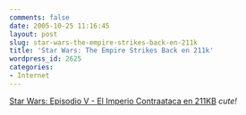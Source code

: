 ```yaml
---
comments: false
date: 2005-10-25 11:16:45
layout: post
slug: star-wars-the-empire-strikes-back-en-211k
title: 'Star Wars: The Empire Strikes Back en 211k'
wordpress_id: 2625
categories:
- Internet
---
```


[Star Wars: Episodio V - El Imperio Contraataca en 211KB](http://www.b3ta.com/board/5254259) _cute!_
